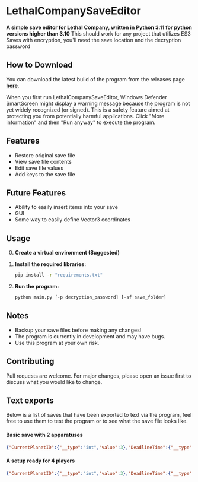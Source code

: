 # LethalCompanySaveEditor

**A simple save editor for Lethal Company, written in Python 3.11 for python versions higher than 3.10**
This should work for any project that utilizes ES3 Saves with encryption, you'll need the save location and the decryption password

## How to Download

You can download the latest build of the program from the releases page [**here**](https://github.com/BEMZ01/LethalCompanySaveEditor/releases/latest).

When you first run LethalCompanySaveEditor, Windows Defender SmartScreen might display a warning message because the program is not yet widely recognized (or signed). This is a safety feature aimed at protecting you from potentially harmful applications. Click "More information" and then "Run anyway" to execute the program.
## Features

- Restore original save file
- View save file contents
- Edit save file values
- Add keys to the save file

## Future Features
- Ability to easily insert items into your save
- GUI
- Some way to easily define Vector3 coordinates

## Usage
0. **Create a virtual environment (Suggested)**
1. **Install the required libraries:**

   ```bash
   pip install -r "requirements.txt"
   ```
2. **Run the program:**
   ```bash
   python main.py [-p decryption_password] [-sf save_folder]
   ```

## Notes
- Backup your save files before making any changes!
- The program is currently in development and may have bugs.
- Use this program at your own risk.

## Contributing

Pull requests are welcome. For major changes, please open an issue first to discuss what you would like to change.

## Text exports

Below is a list of saves that have been exported to text via the program, feel free to use them to test the program or to see what the save file looks like.

#### Basic save with 2 apparatuses
```json
{"CurrentPlanetID":{"__type":"int","value":3},"DeadlineTime":{"__type":"int","value":3240},"EnemyScans":{"__type":"System.Int32[],mscorlib","value":[15,13,14,3,16,5,0,4]},"FileGameVers":{"__type":"int","value":45},"GroupCredits":{"__type":"int","value":116},"ProfitQuota":{"__type":"int","value":244},"QuotaFulfilled":{"__type":"int","value":0},"QuotasPassed":{"__type":"int","value":1},"RandomSeed":{"__type":"int","value":97682829},"ShipUnlockMoved_Cupboard":{"__type":"bool","value":true},"ShipUnlockMoved_Light switch":{"__type":"bool","value":true},"ShipUnlockMoved_Loud horn":{"__type":"bool","value":true},"ShipUnlockMoved_Teleporter":{"__type":"bool","value":true},"ShipUnlockMoved_Terminal":{"__type":"bool","value":true},"ShipUnlockPos_Cupboard":{"__type":"Vector3","value":{"x":7.568144,"y":1.63693845,"z":-16.7935486}},"ShipUnlockPos_Light switch":{"__type":"Vector3","value":{"x":11.01549,"y":3.74941587,"z":-13.2114782}},"ShipUnlockPos_Loud horn":{"__type":"Vector3","value":{"x":5.877596,"y":1.54161429,"z":-17.0593548}},"ShipUnlockPos_Teleporter":{"__type":"Vector3","value":{"x":5.67885256,"y":2.14171457,"z":-12.2461662}},"ShipUnlockPos_Terminal":{"__type":"Vector3","value":{"x":10.179327,"y":1.92971718,"z":-11.5579805}},"ShipUnlockRot_Cupboard":{"__type":"Vector3","value":{"x":270,"y":179.588562,"z":0}},"ShipUnlockRot_Light switch":{"__type":"Vector3","value":{"x":270,"y":260.14035,"z":0}},"ShipUnlockRot_Loud horn":{"__type":"Vector3","value":{"x":270,"y":183.371933,"z":0}},"ShipUnlockRot_Teleporter":{"__type":"Vector3","value":{"x":270,"y":64.7,"z":0}},"ShipUnlockRot_Terminal":{"__type":"Vector3","value":{"x":270,"y":350.75882,"z":0}},"ShipUnlockStored_Bunkbeds":{"__type":"bool","value":true},"ShipUnlockStored_Cupboard":{"__type":"bool","value":false},"ShipUnlockStored_File Cabinet":{"__type":"bool","value":true},"ShipUnlockStored_Goldfish":{"__type":"bool","value":false},"ShipUnlockStored_Inverse Teleporter":{"__type":"bool","value":false},"ShipUnlockStored_JackOLantern":{"__type":"bool","value":false},"ShipUnlockStored_Loud horn":{"__type":"bool","value":false},"ShipUnlockStored_Plushie pajama man":{"__type":"bool","value":false},"ShipUnlockStored_Record player":{"__type":"bool","value":false},"ShipUnlockStored_Romantic table":{"__type":"bool","value":false},"ShipUnlockStored_Shower":{"__type":"bool","value":false},"ShipUnlockStored_Signal translator":{"__type":"bool","value":false},"ShipUnlockStored_Table":{"__type":"bool","value":false},"ShipUnlockStored_Teleporter":{"__type":"bool","value":false},"ShipUnlockStored_Television":{"__type":"bool","value":false},"ShipUnlockStored_Toilet":{"__type":"bool","value":false},"ShipUnlockStored_Welcome mat":{"__type":"bool","value":false},"Stats_DaysSpent":{"__type":"int","value":4},"Stats_Deaths":{"__type":"int","value":0},"Stats_StepsTaken":{"__type":"int","value":29336},"Stats_ValueCollected":{"__type":"int","value":665},"StoryLogs":{"__type":"System.Int32[],mscorlib","value":[0,6]},"UnlockedShipObjects":{"__type":"System.Int32[],mscorlib","value":[0,1,2,3,5,7,8,11,15,16,18]},"shipGrabbableItemIDs":{"__type":"System.Int32[],mscorlib","value":[10,57,7,7,9,14,9,9,10,9,14,14]},"shipGrabbableItemPos":{"__type":"UnityEngine.Vector3[],UnityEngine.CoreModule","value":[{"x":7.978323,"y":1.357842,"z":-16.8466},{"x":6.84798431,"y":0.559296131,"z":-16.6242027},{"x":-3.66072845,"y":0.506222248,"z":-13.9978933},{"x":-3.13606262,"y":0.506222248,"z":-14.1138687},{"x":7.51461029,"y":1.85879278,"z":-16.86476},{"x":7.464815,"y":2.52133226,"z":-16.8023663},{"x":8.295965,"y":1.7387929,"z":-16.9431248},{"x":7.01499557,"y":1.85879278,"z":-16.9921741},{"x":7.1845665,"y":1.357842,"z":-16.6289959},{"x":7.870886,"y":1.85879278,"z":-16.9591885},{"x":6.893564,"y":2.42568541,"z":-17.0349121},{"x":7.824463,"y":2.52133226,"z":-16.82979}]},"shipItemSaveData":{"__type":"System.Int32[],mscorlib","value":[2]},"shipScrapValues":{"__type":"System.Int32[],mscorlib","value":[80,80]}}
```

#### A setup ready for 4 players
```json
{"CurrentPlanetID":{"__type":"int","value":3},"DeadlineTime":{"__type":"int","value":3240},"EnemyScans":{"__type":"System.Int32[],mscorlib","value":[15,13,14,3,16,5,0,4,6,1,7]},"FileGameVers":{"__type":"int","value":45},"GroupCredits":{"__type":"int","value":833},"ProfitQuota":{"__type":"int","value":591},"QuotaFulfilled":{"__type":"int","value":0},"QuotasPassed":{"__type":"int","value":3},"RandomSeed":{"__type":"int","value":2412159},"ShipUnlockMoved_Cupboard":{"__type":"bool","value":true},"ShipUnlockMoved_Goldfish":{"__type":"bool","value":true},"ShipUnlockMoved_Inverse Teleporter":{"__type":"bool","value":true},"ShipUnlockMoved_Light switch":{"__type":"bool","value":true},"ShipUnlockMoved_Loud horn":{"__type":"bool","value":true},"ShipUnlockMoved_Signal translator":{"__type":"bool","value":true},"ShipUnlockMoved_Teleporter":{"__type":"bool","value":true},"ShipUnlockMoved_Television":{"__type":"bool","value":true},"ShipUnlockMoved_Terminal":{"__type":"bool","value":true},"ShipUnlockMoved_Welcome mat":{"__type":"bool","value":true},"ShipUnlockPos_Cupboard":{"__type":"Vector3","value":{"x":7.31643343,"y":1.63763463,"z":-16.9174538}},"ShipUnlockPos_Goldfish":{"__type":"Vector3","value":{"x":10.3073874,"y":2.760485,"z":-13.3254519}},"ShipUnlockPos_Inverse Teleporter":{"__type":"Vector3","value":{"x":2.742992,"y":2.14171457,"z":-13.0040865}},"ShipUnlockPos_Light switch":{"__type":"Vector3","value":{"x":11.01549,"y":3.74941587,"z":-13.2114782}},"ShipUnlockPos_Loud horn":{"__type":"Vector3","value":{"x":5.877596,"y":1.54161429,"z":-17.0593548}},"ShipUnlockPos_Signal translator":{"__type":"Vector3","value":{"x":7.044799,"y":0.5210928,"z":-11.19898}},"ShipUnlockPos_Teleporter":{"__type":"Vector3","value":{"x":4.70941639,"y":2.14171457,"z":-12.8421249}},"ShipUnlockPos_Television":{"__type":"Vector3","value":{"x":10.6104879,"y":1.95212674,"z":-13.2053919}},"ShipUnlockPos_Terminal":{"__type":"Vector3","value":{"x":10.179327,"y":1.92971718,"z":-11.5579805}},"ShipUnlockPos_Welcome mat":{"__type":"Vector3","value":{"x":-4.99567175,"y":0.346222043,"z":-14.2044926}},"ShipUnlockRot_Cupboard":{"__type":"Vector3","value":{"x":270,"y":179.588562,"z":0}},"ShipUnlockRot_Goldfish":{"__type":"Vector3","value":{"x":270,"y":0,"z":0}},"ShipUnlockRot_Inverse Teleporter":{"__type":"Vector3","value":{"x":270,"y":64.7,"z":0}},"ShipUnlockRot_Light switch":{"__type":"Vector3","value":{"x":270,"y":260.14035,"z":0}},"ShipUnlockRot_Loud horn":{"__type":"Vector3","value":{"x":270,"y":183.371933,"z":0}},"ShipUnlockRot_Signal translator":{"__type":"Vector3","value":{"x":270,"y":92.971,"z":0}},"ShipUnlockRot_Teleporter":{"__type":"Vector3","value":{"x":270,"y":64.7,"z":0}},"ShipUnlockRot_Television":{"__type":"Vector3","value":{"x":-3.41509462e-06,"y":275.174683,"z":89.9951553}},"ShipUnlockRot_Terminal":{"__type":"Vector3","value":{"x":270,"y":350.75882,"z":0}},"ShipUnlockRot_Welcome mat":{"__type":"Vector3","value":{"x":270,"y":0,"z":0}},"ShipUnlockStored_Bunkbeds":{"__type":"bool","value":true},"ShipUnlockStored_Cupboard":{"__type":"bool","value":false},"ShipUnlockStored_File Cabinet":{"__type":"bool","value":true},"ShipUnlockStored_Goldfish":{"__type":"bool","value":false},"ShipUnlockStored_Inverse Teleporter":{"__type":"bool","value":false},"ShipUnlockStored_JackOLantern":{"__type":"bool","value":false},"ShipUnlockStored_Loud horn":{"__type":"bool","value":false},"ShipUnlockStored_Plushie pajama man":{"__type":"bool","value":false},"ShipUnlockStored_Record player":{"__type":"bool","value":false},"ShipUnlockStored_Romantic table":{"__type":"bool","value":false},"ShipUnlockStored_Shower":{"__type":"bool","value":false},"ShipUnlockStored_Signal translator":{"__type":"bool","value":false},"ShipUnlockStored_Table":{"__type":"bool","value":false},"ShipUnlockStored_Teleporter":{"__type":"bool","value":false},"ShipUnlockStored_Television":{"__type":"bool","value":false},"ShipUnlockStored_Toilet":{"__type":"bool","value":false},"ShipUnlockStored_Welcome mat":{"__type":"bool","value":false},"Stats_DaysSpent":{"__type":"int","value":13},"Stats_Deaths":{"__type":"int","value":8},"Stats_StepsTaken":{"__type":"int","value":130786},"Stats_ValueCollected":{"__type":"int","value":2665},"StoryLogs":{"__type":"System.Int32[],mscorlib","value":[0,6]},"UnlockedShipObjects":{"__type":"System.Int32[],mscorlib","value":[0,1,2,3,5,6,7,8,11,15,16,17,18,19,21,22]},"shipGrabbableItemIDs":{"__type":"System.Int32[],mscorlib","value":[10,9,15,10,9,10,12,12,9,14,14,9,14,5,5,14]},"shipGrabbableItemPos":{"__type":"UnityEngine.Vector3[],UnityEngine.CoreModule","value":[{"x":7.477545,"y":1.35853815,"z":-16.809391},{"x":6.685484,"y":1.859488,"z":-16.98854},{"x":7.663727,"y":0.719992161,"z":-16.9423981},{"x":8.042654,"y":1.25853825,"z":-16.8445415},{"x":6.95417,"y":1.7394886,"z":-17.1565762},{"x":6.6861515,"y":1.35853863,"z":-16.8820419},{"x":6.96377754,"y":3.1844945,"z":-16.8779182},{"x":8.260508,"y":3.184494,"z":-16.6893654},{"x":7.60728645,"y":1.73948908,"z":-17.151886},{"x":6.65681267,"y":2.422028,"z":-16.747673},{"x":7.72170258,"y":2.422029,"z":-16.7400265},{"x":8.044043,"y":1.7394886,"z":-17.03784},{"x":6.901497,"y":2.4224062,"z":-16.7459164},{"x":6.90683174,"y":0.5599923,"z":-16.7458782},{"x":7.26692,"y":0.629992,"z":-16.9238},{"x":7.30209541,"y":2.42246914,"z":-16.7430382}]}}
```
